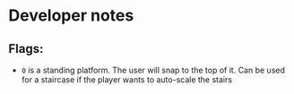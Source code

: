 # Developer notes

## Flags:
- `0` is a standing platform. The user will snap to the top of it. Can be used for a staircase if the player wants to auto-scale the stairs